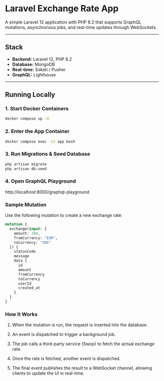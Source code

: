 # Laravel Exchange Rate App

A simple Laravel 12 application with PHP 8.2 that supports GraphQL mutations, asynchronous jobs, and real-time updates through WebSockets.

---

## Stack
- **Backend:** Laravel 12, PHP 8.2
- **Database:** MongoDB
- **Real-time:** Soketi / Pusher
- **GraphQL:** Lighthouse

---

## Running Locally

### 1. Start Docker Containers

```bash
docker compose up -d
```
### 2. Enter the App Container
```bash
docker compose exec -it app bash
```
### 3. Run Migrations & Seed Database
```bash
php artisan migrate
php artisan db:seed
```
### 4. Open GraphQL Playground
http://localhost:8000/graphql-playground

### Sample Mutation
Use the following mutation to create a new exchange rate:
```graphql
mutation {
  exchange(input: {
    amount: 100,
    fromCurrency: "EUR",
    toCurrency: "SEK"
  }) {
    statusCode
    message
    data {
      id
      amount
      fromCurrency
      toCurrency
      userId
      created_at
    }
  }
}
```
### How It Works
1. When the mutation is run, the request is inserted into the database.

2. An event is dispatched to trigger a background job.

3. The job calls a third-party service (Swop) to fetch the actual exchange rate.

4. Once the rate is fetched, another event is dispatched.

5. The final event publishes the result to a WebSocket channel, allowing clients to update the UI in real-time.
